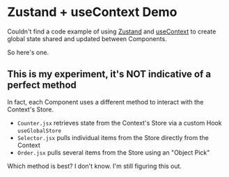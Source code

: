 # Zustand + useContext Demo

Couldn't find a code example of using [Zustand](https://github.com/react-spring/zustand) and [useContext](https://reactjs.org/docs/hooks-reference.html#usecontext) to create global state shared and updated between Components.

So here's one.

## This is my experiment, it's NOT indicative of a perfect method

In fact, each Component uses a different method to interact with the Context's Store.

- `Counter.jsx` retrieves state from the Context's Store via a custom Hook `useGlobalStore`
- `Selector.jsx` pulls individual items from the Store directly from the Context
- `Order.jsx` pulls several items from the Store using an "Object Pick"

Which method is best? I don't know. I'm still figuring this out.
